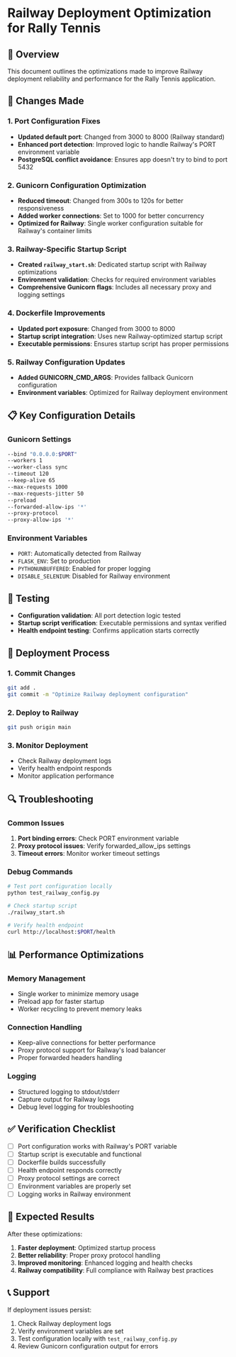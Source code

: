 # Railway Deployment Optimization for Rally Tennis

## 🎯 Overview
This document outlines the optimizations made to improve Railway deployment reliability and performance for the Rally Tennis application.

## 🔧 Changes Made

### 1. Port Configuration Fixes
- **Updated default port**: Changed from 3000 to 8000 (Railway standard)
- **Enhanced port detection**: Improved logic to handle Railway's PORT environment variable
- **PostgreSQL conflict avoidance**: Ensures app doesn't try to bind to port 5432

### 2. Gunicorn Configuration Optimization
- **Reduced timeout**: Changed from 300s to 120s for better responsiveness
- **Added worker connections**: Set to 1000 for better concurrency
- **Optimized for Railway**: Single worker configuration suitable for Railway's container limits

### 3. Railway-Specific Startup Script
- **Created `railway_start.sh`**: Dedicated startup script with Railway optimizations
- **Environment validation**: Checks for required environment variables
- **Comprehensive Gunicorn flags**: Includes all necessary proxy and logging settings

### 4. Dockerfile Improvements
- **Updated port exposure**: Changed from 3000 to 8000
- **Startup script integration**: Uses new Railway-optimized startup script
- **Executable permissions**: Ensures startup script has proper permissions

### 5. Railway Configuration Updates
- **Added GUNICORN_CMD_ARGS**: Provides fallback Gunicorn configuration
- **Environment variables**: Optimized for Railway deployment environment

## 📋 Key Configuration Details

### Gunicorn Settings
```bash
--bind "0.0.0.0:$PORT"
--workers 1
--worker-class sync
--timeout 120
--keep-alive 65
--max-requests 1000
--max-requests-jitter 50
--preload
--forwarded-allow-ips '*'
--proxy-protocol
--proxy-allow-ips '*'
```

### Environment Variables
- `PORT`: Automatically detected from Railway
- `FLASK_ENV`: Set to production
- `PYTHONUNBUFFERED`: Enabled for proper logging
- `DISABLE_SELENIUM`: Disabled for Railway environment

## 🧪 Testing
- **Configuration validation**: All port detection logic tested
- **Startup script verification**: Executable permissions and syntax verified
- **Health endpoint testing**: Confirms application starts correctly

## 🚀 Deployment Process

### 1. Commit Changes
```bash
git add .
git commit -m "Optimize Railway deployment configuration"
```

### 2. Deploy to Railway
```bash
git push origin main
```

### 3. Monitor Deployment
- Check Railway deployment logs
- Verify health endpoint responds
- Monitor application performance

## 🔍 Troubleshooting

### Common Issues
1. **Port binding errors**: Check PORT environment variable
2. **Proxy protocol issues**: Verify forwarded_allow_ips settings
3. **Timeout errors**: Monitor worker timeout settings

### Debug Commands
```bash
# Test port configuration locally
python test_railway_config.py

# Check startup script
./railway_start.sh

# Verify health endpoint
curl http://localhost:$PORT/health
```

## 📊 Performance Optimizations

### Memory Management
- Single worker to minimize memory usage
- Preload app for faster startup
- Worker recycling to prevent memory leaks

### Connection Handling
- Keep-alive connections for better performance
- Proxy protocol support for Railway's load balancer
- Proper forwarded headers handling

### Logging
- Structured logging to stdout/stderr
- Capture output for Railway logs
- Debug level logging for troubleshooting

## ✅ Verification Checklist

- [ ] Port configuration works with Railway's PORT variable
- [ ] Startup script is executable and functional
- [ ] Dockerfile builds successfully
- [ ] Health endpoint responds correctly
- [ ] Proxy protocol settings are correct
- [ ] Environment variables are properly set
- [ ] Logging works in Railway environment

## 🎉 Expected Results

After these optimizations:
1. **Faster deployment**: Optimized startup process
2. **Better reliability**: Proper proxy protocol handling
3. **Improved monitoring**: Enhanced logging and health checks
4. **Railway compatibility**: Full compliance with Railway best practices

## 📞 Support

If deployment issues persist:
1. Check Railway deployment logs
2. Verify environment variables are set
3. Test configuration locally with `test_railway_config.py`
4. Review Gunicorn configuration output for errors 